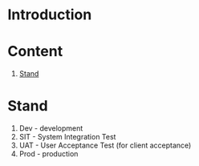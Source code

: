 # Introduction

# Content
1. [Stand](#stand)


# Stand
1. Dev - development
2. SIT - System Integration Test
3. UAT - User Acceptance Test (for client acceptance)
4. Prod - production
